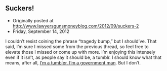 ## Suckers!

 * Originally posted at http://www.lawyersgunsmoneyblog.com/2012/09/suckers-2
 * Friday, September 14, 2012

I couldn’t resist coining the phrase “tragedy bump,” but I should’ve. That said, I’m sure I missed some from the previous thread, so feel free to elevate those I missed or come up with more. I’m enjoying this intensely even if it isn’t, as people say it should be, a tumblr. I should know what that means, after all, [I’m a tumbler. I’m a government man](http://www.youtube.com/watch?v=ilcD1fHcGB0). But I don’t.